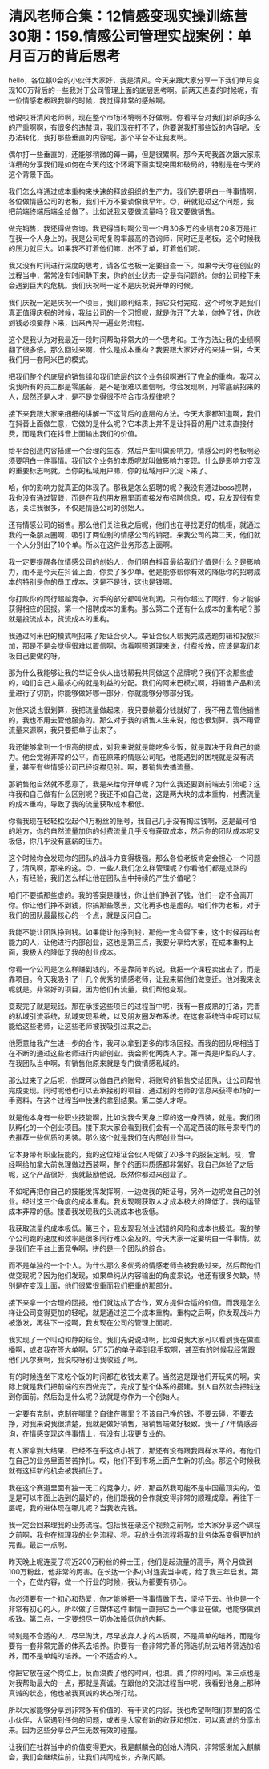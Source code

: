 # 清风老师合集：12情感变现实操训练营30期：159.情感公司管理实战案例：单月百万的背后思考

hello，各位麒0会的小伙伴大家好，我是清风。今天来跟大家分享一下我们单月变现100万背后的一些我对于公司管理上面的底层思考啊。前两天连麦的时候呢，有一位情感老板跟我聊的时候，我觉得非常的感触啊。

他说哎呀清风老师啊，现在整个市场环境啊不好做啊。你看平台对我们封杀的多么的严重啊啊，有很多的违禁词，我们现在打不了，你要说我打那些饭的内容呢，没办法转化，我打那些垂直的内容呢，那个平台不让我发啊。

偶尔打一些垂直的，还能够稍微的薅一薅，但是很累啊。那今天呢我首次跟大家来详细的分享我们是如何在今天的这个环境下面实现突围和破局的，特别是在今天的这个背景下面。

我们怎么样通过成本重构来快速的释放组织的生产力。我们先要明白一件事情啊，各位做情感公司的老板，我们千万不要谈像我早年。😊，研就犯过这个问题，我把前端终端后端全给做了。比如说我又要做流量吗？我又要做销售。

做完销售，我还得做咨询。我记得当时啊公司一个月30多万的业绩有20多万是扛在我一个人身上的。我是公司呢复购率最高的咨询师，同时还是老板，这个时候我的压力就巨大。如果我不盯着他们嘛，出不了单，盯着他们呢。

我又没有时间进行深度的思考，请各位老板一定要自查一下。如果今天你在创业的过程当中，常常没有时间静下来，你的创业状态一定是有问题的。你的公司接下来会遇到巨大的危机。我们庆祝啊一定不是庆祝说开单的时候。

我们庆祝一定是庆祝一个项目，我们顺利结束，把它交付完成，这个时候才是我们真正值得庆祝的时候，我给公司的一个习惯呢，就是你开了大单，你挣了钱，你收到钱必须要静下来，回来再捋一遍业务流程。

这个是我认为对我最近一段时间帮助非常大的一个思考和。工作方法让我的业绩啊翻了很多倍。那么回过来啊，什么是成本重构？我要跟大家好好的来讲一讲，今天我们用一套阿米巴的模式。

把我们整个的底层的销售组和我们底层的这个业务组啊进行了完全的重构。我可以说我所有的员工都是零底薪，是不是很难以置信啊，你会发现啊，用零底薪招来的人，居然还是人才，是不是觉得很不符合市场规律呢？

接下来我跟大家来细细的讲解一下这背后的底层的方法。今天大家都知道啊，我们在抖音上面做生意，它做的是什么呢？它本质上并不是让抖音的用户过来直接付费，而是我们在抖音上面输出我们的价值。

给平台创造内容搭建一个合理的生态，然后产生叫做影响力。情感公司的老板啊必须要明白一件事情。我们这个业务的本质呢就叫做影响力变现。什么是影响力变现的重要标志啊就。当你的私域用户嘛，你的私域用户沉淀下来了。

哈，你的影响力就真正的体现了。那我是怎么招聘的呢？我没有通过boss视聘，我也没有通过智联，而是在我的朋友圈里面直接发布招聘信息。哎，我发现很有意思，关注我很多，不仅是情感公司的创始人。

还有情感公司的销售。那么他们关注我之后呢，他们也在寻找更好的机柜，就通过我的一条朋友圈啊，吸引了两位别的情感公司的销冠。来我公司的第二天，他们就一个人分别出了10个单。所以在这件业务形态上面啊。

我一定要提醒各位情感公司的创始人，你们明白抖音最给我们价值是什么？是影响力，而不是今天在抖音上面，你卖了多少单。他是能够帮你有效的降低你的招聘成本的特别是你的员工成本，这是不是钱，这也是钱哪。

你打败你的同行超越竞争。对手的部分都叫做利润，只有你超过了同行，你才能够获得相应的回报。第一个招聘成本的重构。那么第二个还有什么成本的重构呢？那就是投流成本，货流成本的重构。

我通过阿米巴的模式啊招来了矩证合伙人。举证合伙人帮我完成选题剪辑和投放抖加，那是不是会觉得很难以置信啊，你看啊照道理来说，付费投放，应该是我们老板自己要做的呀。

那为什么我能够让我的举证合伙人出钱帮我共同做这个品牌呢？我们不说那些虚的，咱们自己人最核心的就是利益的分配。我们的阿米巴模式啊，将销售产品和流量进行了切割，你能够做好哪一部分，你就能够分哪部分钱。

对他来说也很划算，我把流量做起来，我只要躺着分钱就好了，我不用去管他销售的，我也不用去管他服务的。那么对于我的销售人生来说，他也很划算。我不用管流量来源啊，我只要把单子出来了。

我还能够拿到一个很高的提成，对我来说就是能吃多少饭，就是取决于我自己的能力。他会觉得非常的公平。而在原来的情感公司呢，他能遇到的困境就是没有流量，甚至有些情感公司已经捉襟见肘。啊，要销售去搞流量。

那销售他自然就不愿意了，我是来给你开单呢？为什么我还要到前端去引流呢？这样我和自己做有什么区别呢？我还不如自己做，这是两大块的成本重构，付费流量的成本重构，导致了我的流量获取成本极低。

你看我现在轻轻松松起个1万粉丝的账号，我自己几乎没有掏过钱啊，这是最可怕的地方，你的自然流量加你的付费流量几乎没有获取成本，然后你的团队成本呢又极低，你几乎没有底薪的压力。

这个时候你会发现你的团队的战斗力变得极强。那么各位老板肯定会担心一个问题了，清风啊，那来的这。😊，一些人我们怎么样管理呢？你看他们都是成熟的人，有经验，我们怎么样让他在团队当中持续的产生价值呢？

咱们不要搞那些虚的。我的答案是赚钱，你让他们挣到了钱，他们一定不会离开你。你让他们挣不到钱，你搞那些愿景，文化再多也是虚的。咱们作为老板，对于我们的团队最最核心的一个点，就是反问自己。

我能不能让团队挣到钱。如果能让他挣到钱，那他一定会留下来，这个时候再给有能力的人，让他进行内部创业，这也是第三点，我要分享给大家，在成本重构上面，我极大的降低了我的创业成本。

你看一个公司是怎么样赚到钱的，不是靠简单的说，我把一个课程卖出去了，而是靠项目。今天我吸引了十几个优秀的情感老师，让我来帮他们做变迁。他对我来说呢就是。非常好的项目，因为他们有流量，我们帮他变现。

变现完了就是现钱。那在承接这些项目的过程当中呢，我有一套成熟的打法，完善的私域引流系统，私域变现系统，以及朋友圈发布系统。在这套系统当中呢可以赋能给这些老师，让这些老师被我吸引过来之后。

他愿意给我产生进一步的合作，我可以拿到更多的市场回报。而我的团队呢相当于在不断的通过这些老师进行内部创业。我会孵化两类人才。第一类是IP型的人才。在我团队当中啊，有销售他原来就是专门做情感私域的。

那么过来了之后呢，他既可以做自己的账号，将账号的销售交给团队，让公司帮他完成变现。同时呢他也可以去承接别的项目，通过别的老师的信息来获得市场的一手资料，在这个过程当中快速的拿到结果。第二类人才呢。

就是他本身有一些职业技能啊，比如说我今天身上穿的这一身西装，就是。我们团队孵化的一个创业项目。接下来大家会看到我们会有一个高定西装的账号来专门的去推荐一些优质的男装。那么这个就是我们在内部创业当中。

它本身带有职业技能的，我的这位矩证合伙人呢做了20多年的服装定制。哎，曾经啊给加拿大前总理做过西装啊，整个的面料质感都非常好。我自己体验了之后呢，这个产品很好，我就鼓励他说，既然你都过来创业了。

不如呢再把你自己的技能发挥发挥啊，一边做我的矩证号，另外一边呢做自己的创业。经过这三个角度的成本重构。我发现啊获取人才成本极大的降低了。我的运营成本非常的低。接着我发现我的头流成本也极低。

我获取流量的成本极低。第三个，我发现我创业试错的风险和成本也极低。我的整个公司跑的速度和效率是很多同行难以企及的。今天大家一定要明白一件事情。就是我们在平台上面竞争啊，拼的是一个团队的综合。

而不是单独的一个个人。为什么那么多优秀的情感老师会被我吸过来，然后帮他们做变现呢？因为他们发现，如果单纯从内容输出的角度来说，他还有很多欠缺，特别是在变现上面，他们很累很重而我们把重的那部分。

接下来拿一个合理的回报。他们就达成了合作，双方提供合适的价值。而我是怎么样让公司变得更加的轻呢，就是通过这三个成本重构。重构之后啊，你发现战斗力被激发，再往下一挖啊，我发现在公司的管理上面呢。

我实现了一个叫动和静的结合。我们先说说动啊，比如说我大家可以看到我在做直播啊，或者我在签大单啊，5万5万的单子牵到我手软啊，甚至有的时候我经常跟他们凡尔赛啊，我说哎呀别让我收钱了啊。

有的时候连坐下来吃个饭的时间都在收钱太累了。当然这是跟他们开玩笑的啊，实际上就是我们把前端的东西做完了，完成了整个体系的搭建。别人自然就会把钱送到你面前。然后劲是什么呢？劲就是你作为一个创始人。

一定要有克制，克制在哪里？自律在哪里？不该自己挣的钱，不要去碰，不要去挣，对我来说我很清楚，我就是做好销售，把销售端做好极致。我干了7年情感咨询，在情感变现这件事情上，有没有比我更专业的。

有人家拿到大结果，已经不在乎这点小钱了，那还有没有跟我同样水平的。有他们在自己的业务里面苦苦挣扎。哎，他们不到市场上面产生新的机会。那这个时候我就有这样新的机会被我抓住了。

我在这个赛道里面有独一无二的竞争力。好，那虽然我可能不是中国最顶尖的，但是是可以市面上选到的最好的，他们跟我的合作就变得非常的顺理成章。再往下一层呢，我的进体现在哪儿呢？当我收完钱。

我一定会回来理我的业务流程。包括我在录这个视频之前啊，给大家分享这个课程之前啊，我也在梳理我的业务流程。将。我的业务流程将我的业务体系变得更加的完善。最后一点啊。

昨天晚上呢连麦了将近200万粉丝的绅士王，他们是起流量的高手，两个月做到100万粉丝，他非常的厉害。在长达一个多小时连麦当中呢，给了我三年启发。第一个，在做内容，做一个行业的时候，我认为都要有初心。

你必须要有一个初心和热爱，你才能够把一件事情做下去，坚持下去。他也是一个非常有初心的人。所以做了自媒体这件事情一直把它当一个事业在做，他能够做到极致。第二点，一定要想尽一切办法降低你的内耗。

特别是不合适的人，尽早淘汰，尽早放弃人才的本质啊，不是简单的培养，而是你要有一套非常完善的体系去培养。你要有一套非常完善的筛选机制去培养筛选加培养，而不是单纯的培养。一个不适合的人。

你把它放在这个岗位上，反而浪费了他的时间，也浪。费了你的时间。第三点也是对我帮助最大的一点，那就是真诚。在跟他的交流过程当中呢，我看到他身上那种真诚的状态，他也被我真诚的状态所打动。

所以大家能够分享到非常多有价值的、有干货的内容。我也希望啊咱们群里的各位小伙伴，大家遇到任何的问题，或者是大家有新的收获和想法，可以真诚的分享出来。因为这些分享会产生无数有效的碰撞。

让我们在社群当中的价值变得更大。我是麒麟会的创始人清风，非常感谢加入麒麟会，我们会继续往前，让我们共同成长，齐聚闪巅。

